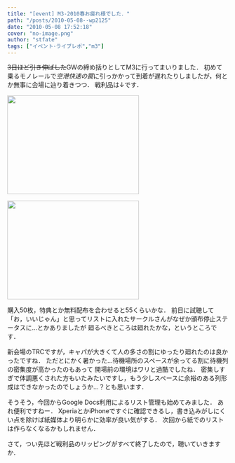 ```yaml
---
title: "[event] M3-2010春お疲れ様でした．"
path: "/posts/2010-05-08--wp2125"
date: "2010-05-08 17:52:18"
cover: "no-image.png"
author: "stfate"
tags: ["イベント･ライブレポ","m3"]
---
```



<del datetime="2010-05-08T08:24:44+00:00">3日ほど引き伸ばした</del>GWの締め括りとしてM3に行ってまいりました．
初めて乗るモノレールで<em>空港快速の罠</em>に引っかかって到着が遅れたりしましたが，何とか無事に会場に辿り着きつつ．
戦利品は↓です．

<p style="margin-top:15px">
<a href="http://stfate.net/wp-content/uploads/2010/05/DSCF0014.jpg"><img src="http://stfate.net/wp-content/uploads/2010/05/DSCF0014-300x225.jpg" alt="" title="DSCF0014" width="300" height="225" class="alignnone size-medium wp-image-2123" /></a></p>

<p style="margin-top:15px">
<a href="http://stfate.net/wp-content/uploads/2010/05/DSCF0016.jpg"><img src="http://stfate.net/wp-content/uploads/2010/05/DSCF0016-300x225.jpg" alt="" title="DSCF0016" width="300" height="225" class="alignnone size-medium wp-image-2124" /></a></p>
購入50枚，特典とか無料配布を合わせると55くらいかな．
前日に試聴して「お，いいじゃん」と思ってリストに入れたサークルさんがなぜか頒布停止ステータスに…とかありましたが
廻るべきところは廻れたかな，というところです．

<p style="margin-top:15px">
新会場のTRCですが，キャパが大きくて人の多さの割にゆったり廻れたのは良かったですね．
ただとにかく暑かった…待機場所のスペースが余ってる割に待機列の密集度が高かったのもあって
開場前の環境はワリと過酷でしたね．
密集しすぎで体調悪くされた方もいたみたいですし，もう少しスペースに余裕のある列形成はできなかったのでしょうか…？とも思います．</p>

<p style="margin-top:15px">そうそう，今回からGoogle Docs利用によるリスト管理も始めてみました．
あれ便利ですねー．
XperiaとかiPhoneですぐに確認できるし，書き込みがしにくい点を除けば紙媒体より明らかに効率が良い気がする．
次回から紙でのリストは作らなくなるかもしれません．</p>

<p style="margin-top:15px">
さて，つい先ほど戦利品のリッピングがすべて終了したので，聴いていきますか．</p>